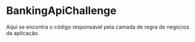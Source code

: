 # BankingApiChallenge

Aqui se encontra o código responsável pela camada de regra de negócios da aplicação.
